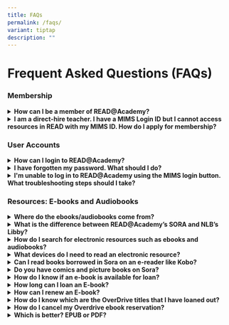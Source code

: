 ```yaml
---
title: FAQs
permalink: /faqs/
variant: tiptap
description: ""
---
```

<h1><strong>Frequent Asked Questions (FAQs)</strong></h1>
<h3><strong>Membership</strong></h3>
<div data-type="detailGroup" class="isomer-accordion isomer-accordion-white">
<details class="isomer-details">
<summary><strong>How can I be a member of READ@Academy?</strong>
</summary>
<div data-type="detailsContent" class="isomer-details-content">
<p>Membership is open to:</p>
<ul data-tight="true" class="tight">
<li>
<p>MOE staff (inclusive of all education officers, executive and administrative
staff and kindergarten educators)</p>
</li>
<li>
<p>Staff of organisations involved in work related to MOE e.g. SEAB</p>
<p>There is no payment needed.</p>
</li>
</ul>
</div>
</details>
<details class="isomer-details">
<summary><strong>I am a direct-hire teacher. I have a MIMS Login ID but I cannot access resources in READ with my MIMS ID. How do I apply for membership?</strong>
</summary>
<div data-type="detailsContent" class="isomer-details-content">
<p>To access READ@Academy (RAC) through the MIMS portal, you need specific
account permissions. Please contact your Local MIMS Administrator (LA)
to assist with the application process for RAC account access.</p>
<p></p>
<p>For more information and troubleshooting steps regarding membership, please
head to 'Membership' page.</p>
</div>
</details>
</div>
<h3><strong>User Accounts</strong></h3>
<div data-type="detailGroup" class="isomer-accordion isomer-accordion-white">
<details class="isomer-details">
<summary><strong>How can I login to READ@Academy?</strong>
</summary>
<div data-type="detailsContent" class="isomer-details-content">
<p>Members may avail yourselves with the full range of resources and services
available by logging in with your MIMS ID.</p>
<p></p>
<p>Please adhere to&nbsp;the following procedures to access READ@Academy
resources:&nbsp;</p>
<p></p>
<ul data-tight="true" class="tight">
<li>
<p>Access READ@Academy landing page</p>
<div class="isomer-image-wrapper">
<img style="box-sizing: inherit; font-family: Lato, sans-serif; max-width: 100%; height: auto; display: block; margin: auto; width: 813.328px;" height="auto" width="100%" alt="" src="https://staging.dnpmasf1lgrx4.amplifyapp.com/images/download.png">
</div>
</li>
<li>
<p>Log in using MIMS ID</p>
</li>
</ul>
<div class="isomer-image-wrapper">
<img style="width: 100%" height="auto" width="100%" alt="" src="/images/download__1_.png">
</div>
</div>
</details>
<details class="isomer-details">
<summary><strong>I have forgotten my password. What should I do?</strong>
</summary>
<div data-type="detailsContent" class="isomer-details-content">
<p>You can request for a password reset for your MIMS account through your
Local MIMS Administrator (LA).</p>
</div>
</details>
<details class="isomer-details">
<summary><strong>I'm unable to log in to READ@Academy using the MIMS login button. What troubleshooting steps should I take?</strong>
</summary>
<div data-type="detailsContent" class="isomer-details-content">
<p>Please contact the relevant service desks:</p>
<table style="minWidth: 100px">
<colgroup>
<col>
<col>
<col>
<col>
</colgroup>
<tbody>
<tr>
<th rowspan="1" colspan="1">
<p><strong>Staff</strong>
</p>
</th>
<th rowspan="1" colspan="1">
<p><strong>Description</strong>
</p>
</th>
<th rowspan="1" colspan="1">
<p><strong>Service</strong>
<br><strong>Desk</strong>
</p>
</th>
<th rowspan="1" colspan="1">
<p><strong>Email address</strong>
</p>
</th>
</tr>
<tr>
<td rowspan="1" colspan="1">
<p>HQ staff</p>
</td>
<td rowspan="1" colspan="1">
<p>EUSS Service Desk is the first level support for HQ related&nbsp;issues/enquiries/feedback</p>
</td>
<td rowspan="1" colspan="1">
<p>EUSS Service Desk</p>
</td>
<td rowspan="1" colspan="1">
<p><a href="mailto:EUSS_SERVICEDESK@support.gov.sg" rel="noopener noreferrer nofollow" target="_blank"><u>EUSS_SERVICEDESK@support.gov.sg</u></a>
</p>
</td>
</tr>
<tr>
<td rowspan="1" colspan="1">
<p>School staff</p>
</td>
<td rowspan="1" colspan="1">
<p>SSOE Service Desk is the first level support&nbsp;for school-related issues/
enquiries/feedback</p>
</td>
<td rowspan="1" colspan="1">
<p>SSOE Service Desk</p>
</td>
<td rowspan="1" colspan="1">
<p><a href="mailto:EUSS_SERVICEDESK@support.gov.sg" rel="noopener noreferrer nofollow" target="_blank"><u>help@schools.gov.sg</u></a>
</p>
</td>
</tr>
</tbody>
</table>
</div>
</details>
</div>
<h3><strong>Resources: E-books and Audiobooks</strong></h3>
<div data-type="detailGroup" class="isomer-accordion isomer-accordion-white">
<details class="isomer-details">
<summary><strong>Where do the ebooks/audiobooks come from?</strong>
</summary>
<div data-type="detailsContent" class="isomer-details-content">
<p>Most of the ebooks/audiobooks are from OverDrive, the global distributor
of digital content for libraries and schools. Leading digital content platform
for libraries and schools.&nbsp;OverDrive is headquartered at Cleveland,
Ohio.&nbsp;It is used by public libraries, schools, polytechnics, universities
and corporations worldwide. Locally, NLB and some schools, Institute of
Higher Learning libraries and specialised libraries are subscribers to
OverDrive.</p>
<p>OverDrive also provides the platform for using their resources.&nbsp;</p>
<p></p>
<p>The designated platform for schools is Sora, the student reading app,
while Libby is the library reading app for public libraries like NLB.&nbsp;</p>
<p></p>
<p>Besides OverDrive, READ@Academy also carries some ebooks from EBSCO.&nbsp;These
are searchable via OPAC and also accessible via the EBSCO Discovery platform.</p>
</div>
</details>
<details class="isomer-details">
<summary><strong>What is the difference between READ@Academy’s SORA and NLB’s Libby?</strong>
</summary>
<div data-type="detailsContent" class="isomer-details-content">
<p>Sora and Libby are both apps and websites that allow users to access eBooks
and audiobooks from OverDrive. SORA is the reading platform that schools
use, while Libby is the public library equivalent of SORA.</p>
<p></p>
<p>The main difference between the two is that SORA connects to a school’s
library, while Libby allows residents to check out ebooks and audiobooks
from their local library. For READ@Academy's users, we recommend using
the SORA app, as it has been configured to also enable the searching of
NLB's adult collection.</p>
</div>
</details>
<details class="isomer-details">
<summary><strong>How do I search for electronic resources such as ebooks and audiobooks?</strong>
</summary>
<div data-type="detailsContent" class="isomer-details-content">
<p>You can access the library’s website (<a href="http://readacademy.moe.edu.sg/" rel="noopener noreferrer nofollow" target="_blank">http://readacademy.moe.edu.sg</a>),
then click on Resources, browse the Resource categories of your choice
for a list of all titles in the particular format.</p>
</div>
</details>
<details class="isomer-details">
<summary><strong>What devices do I need to read an electronic resource?</strong>
</summary>
<div data-type="detailsContent" class="isomer-details-content">
<p><strong>• Using a&nbsp;browser</strong>
</p>
<p>Choose your format and click&nbsp;<strong>Continue</strong>.&nbsp;Then,
click&nbsp;<strong>Download</strong> the title.&nbsp;Lastly, click&nbsp;Read
now in browser. There are no software or downloads required.</p>
<p></p>
<p>Choose your format and click <strong>Continue</strong>. The default is
the ebook – ePub format.</p>
<p></p>
<p>You may also read in browser.&nbsp;Check out both approaches and decide
on your preference.</p>
<p></p>
<p>•<strong>Using the Sora App</strong>
</p>
<p>To access from your mobile phone, go to the Apple Store or Google Play
Store.</p>
<p>To access from your laptop, go to the Sora&nbsp;<a href="https://soraapp.com/" rel="noopener noreferrer nofollow" target="_blank">website</a>.</p>
<p>Either way, you need to Select Read@Academy library and sign in with your
username and password to access your OverDrive titles.</p>
<p>&nbsp;</p>
<p>•<strong>Using Adobe Digital Edition</strong>
</p>
<p>If you are currently using Adobe Digital Edition on your mobile devices,
you can choose to add the selected title to your ebook collection simply
by selecting “ePub” or “PDF” as your preferred format.</p>
</div>
</details>
<details class="isomer-details">
<summary><strong>Can I read books borrowed in Sora on an e-reader like Kobo?</strong>
</summary>
<div data-type="detailsContent" class="isomer-details-content">
<p>It is not possible at the moment; OverDrive is planning to add this functionality
in the near future.</p>
</div>
</details>
<details class="isomer-details">
<summary><strong>Do you have comics and picture books on Sora?</strong>
</summary>
<div data-type="detailsContent" class="isomer-details-content">
<p>Once you have Sora set to concurrently access READ@Academy and Sora, you
will be able to access comics and picture books in NLB’s Young Adults or
adult level collections.</p>
</div>
</details>
<details class="isomer-details">
<summary><strong>How do I know if an e-book is available for loan?</strong>
</summary>
<div data-type="detailsContent" class="isomer-details-content">
<p>Below is an ebook record showing 1 copy on loan, with 2 reservations on
the copy. Click on <strong>Place reservation</strong> if you wish to join
the reservation queue for this title.</p>
<p></p>
<p>[INSERT SCREENSHOT OF NEW ILS]</p>
<p></p>
<p>When a copy is available for loan, the status/description will be as indicated.</p>
</div>
</details>
<details class="isomer-details">
<summary><strong>How long can I loan an E-book?</strong>
</summary>
<div data-type="detailsContent" class="isomer-details-content">
<p>You can borrow up to a maximum of 6 ebooks for a period of <strong>21 days</strong>.</p>
<p>On your Sora app, go to <strong>Shelf </strong>to see all the titles you
have borrowed. You will see a countdown of the date due against each title.
Your loan will expire automatically upon due date.</p>
</div>
</details>
<details class="isomer-details">
<summary><strong>How can I renew an E-book?</strong>
</summary>
<div data-type="detailsContent" class="isomer-details-content">
<p>You can borrow up to a maximum of 6 ebooks for a period of <strong>21 days</strong>.</p>
<p></p>
<p>[INSERT SCREENSHOT OF NEW ILS]</p>
<p></p>
<p>Click on<strong> Options.&nbsp;</strong>You will see options to Renew
or Return the book.</p>
</div>
</details>
<details class="isomer-details">
<summary><strong>How do I know which are the OverDrive titles that I have loaned out?</strong>
</summary>
<div data-type="detailsContent" class="isomer-details-content">
<p><strong><u>In Sora</u></strong>
</p>
<p>Click on '<strong>Shelf'</strong> to see all the titles you have borrowed.</p>
<p></p>
<p><strong><u>In OPAC</u></strong>
</p>
<p>Simply log in to your library account and look under the “My account dashboard”
tab. Your Overdrive loans will be reflected separately from your physical
book loans.</p>
</div>
</details>
<details class="isomer-details">
<summary><strong>How do I cancel my Overdrive ebook reservation?</strong>
</summary>
<div data-type="detailsContent" class="isomer-details-content">
<p>It is better to do reservations and cancellation of reservations in Sora
as it gives most current updates on your transactions.</p>
<p></p>
<p><strong>Place hold</strong> indicates that the title is currently on loan.</p>
<p>[INSERT SCREENSHOT OF NEW ILS]</p>
<p></p>
<p>Be prepared to wait for about 2 weeks for its return.</p>
<p></p>
<p>To cancel a reservation:</p>
<p>[INSERT SCREENSHOT OF NEW ILS]</p>
</div>
</details>
<details class="isomer-details">
<summary><strong>Which is better? EPUB or PDF?</strong>
</summary>
<div data-type="detailsContent" class="isomer-details-content">
<p>EPUBs are designed to be flowable, resizable and user-friendly. It provides
a more interactive format, optimised for viewing devices.</p>
<p></p>
<p>PDFs recreate a paper document in digital form.</p>
</div>
</details>
</div>
<p></p>